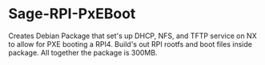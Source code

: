 # Sage-RPI-PxEBoot

Creates Debian Package that set's up DHCP, NFS, and TFTP service on NX to allow for PXE booting a RPI4. Build's out RPI rootfs and boot files inside package. All together the package is 300MB.
